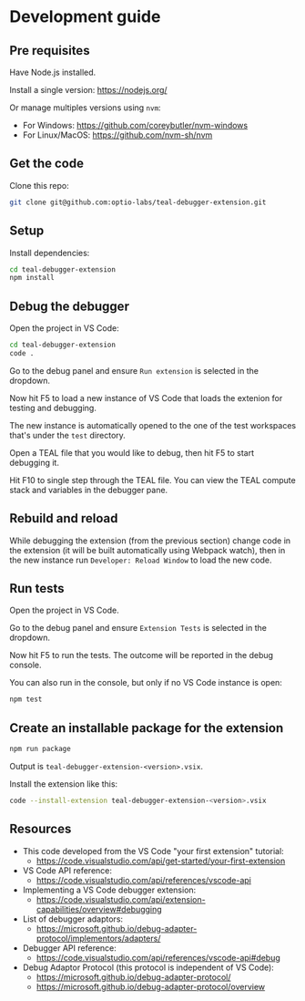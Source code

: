 # Development guide

## Pre requisites

Have Node.js installed.

Install a single version: https://nodejs.org/

Or manage multiples versions using `nvm`:
- For Windows: https://github.com/coreybutler/nvm-windows
- For Linux/MacOS: https://github.com/nvm-sh/nvm

## Get the code

Clone this repo:

```bash
git clone git@github.com:optio-labs/teal-debugger-extension.git
```

## Setup

Install dependencies:

```bash
cd teal-debugger-extension
npm install
```

## Debug the debugger

Open the project in VS Code:

```bash
cd teal-debugger-extension
code .
```

Go to the debug panel and ensure `Run extension` is selected in the dropdown.

Now hit F5 to load a new instance of VS Code that loads the extenion for testing and debugging.

The new instance is automatically opened to the one of the test workspaces that's under the `test` directory.

Open a TEAL file that you would like to debug, then hit F5 to start debugging it.

Hit F10 to single step through the TEAL file. You can view the TEAL compute stack and variables in the debugger pane.

## Rebuild and reload

While debugging the extension (from the previous section) change code in the extension (it will be built automatically using Webpack watch), then in the new instance run `Developer: Reload Window` to load the new code.

## Run tests

Open the project in VS Code.

Go to the debug panel and ensure `Extension Tests` is selected in the dropdown.

Now hit F5 to run the tests. The outcome will be reported in the debug console.

You can also run in the console, but only if no VS Code instance is open:

```bash
npm test
```

## Create an installable package for the extension

```bash
npm run package
```

Output is `teal-debugger-extension-<version>.vsix`.

Install the extension like this:

```bash
code --install-extension teal-debugger-extension-<version>.vsix
```

## Resources

- This code developed from the VS Code "your first extension" tutorial:
    - https://code.visualstudio.com/api/get-started/your-first-extension
- VS Code API reference:
    - https://code.visualstudio.com/api/references/vscode-api
- Implementing a VS Code debugger extension:
    - https://code.visualstudio.com/api/extension-capabilities/overview#debugging
- List of debugger adaptors:
    - https://microsoft.github.io/debug-adapter-protocol/implementors/adapters/
- Debugger API reference:
    - https://code.visualstudio.com/api/references/vscode-api#debug
- Debug Adaptor Protocol (this protocol is independent of VS Code):
    - https://microsoft.github.io/debug-adapter-protocol/
    - https://microsoft.github.io/debug-adapter-protocol/overview